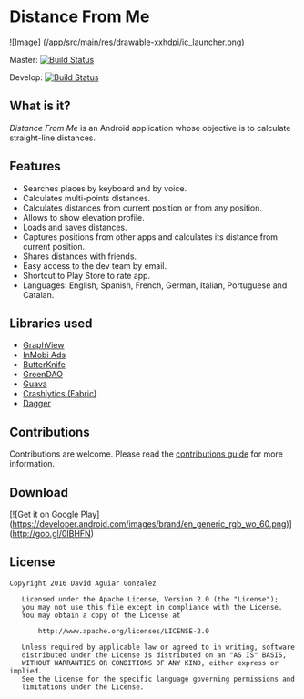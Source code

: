 # Distance From Me
![Image] (/app/src/main/res/drawable-xxhdpi/ic_launcher.png)

Master: [![Build Status](https://travis-ci.org/siempredelao/Distance-From-Me-Android.svg?branch=master)](https://travis-ci.org/siempredelao/Distance-From-Me-Android)

Develop: [![Build Status](https://travis-ci.org/siempredelao/Distance-From-Me-Android.svg?branch=develop)](https://travis-ci.org/siempredelao/Distance-From-Me-Android)

## What is it?
*Distance From Me* is an Android application whose objective is to calculate straight-line distances.

## Features
* Searches places by keyboard and by voice.
* Calculates multi-points distances.
* Calculates distances from current position or from any position.
* Allows to show elevation profile.
* Loads and saves distances.
* Captures positions from other apps and calculates its distance from current position.
* Shares distances with friends.
* Easy access to the dev team by email.
* Shortcut to Play Store to rate app.
* Languages: English, Spanish, French, German, Italian, Portuguese and Catalan.

## Libraries used
* [GraphView](http://android-graphview.org)
* [InMobi Ads](http://www.inmobi.com)
* [ButterKnife](http://jakewharton.github.io/butterknife)
* [GreenDAO](http://greendao-orm.com)
* [Guava](https://github.com/google/guava)
* [Crashlytics (Fabric)](https://get.fabric.io/crashlytics)
* [Dagger](http://google.github.io/dagger/)

## Contributions
Contributions are welcome. Please read the [contributions guide](CONTRIBUTING.md) for more information. 

## Download
[![Get it on Google Play]
    (https://developer.android.com/images/brand/en_generic_rgb_wo_60.png)]
(http://goo.gl/0IBHFN)

## License
```
Copyright 2016 David Aguiar Gonzalez

   Licensed under the Apache License, Version 2.0 (the "License");
   you may not use this file except in compliance with the License.
   You may obtain a copy of the License at

       http://www.apache.org/licenses/LICENSE-2.0

   Unless required by applicable law or agreed to in writing, software
   distributed under the License is distributed on an "AS IS" BASIS,
   WITHOUT WARRANTIES OR CONDITIONS OF ANY KIND, either express or implied.
   See the License for the specific language governing permissions and
   limitations under the License.
```